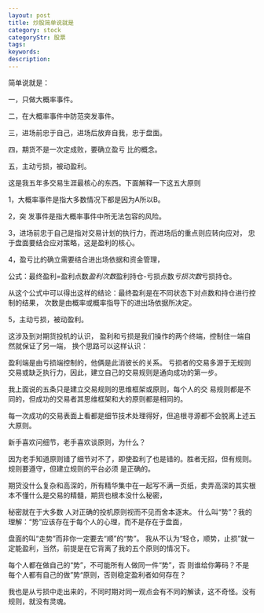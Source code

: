 ```yaml
---
layout: post
title: 炒股简单说就是
category: stock
categoryStr: 股票
tags: 
keywords: 
description: 
---
```




简单说就是：

一，只做大概率事件。

二，在大概率事件中防范突发事件。

三，进场前忠于自己，进场后放弃自我，忠于盘面。

四，期货不是一次定成败，要确立盈亏 比的概念。

五，主动亏损，被动盈利。


这是我五年多交易生涯最核心的东西。下面解释一下这五大原则

1，大概率事件是指大多数情况下都是因为A所以B。

2，突 发事件是指大概率事件中所无法包容的风险。

3，进场前忠于自己是指对交易计划的执行力，而进场后的重点则应转向应对， 忠于盘面要结合应对策略，这是盈利的核心。

4，盈亏比的确立需要结合进出场依据和资金管理，

公式：最终盈利=盈利点数*盈利次数*盈利持仓-亏损点数*亏损次数*亏损持仓。

从这个公式中可以得出这样的结论：最终盈利是在不同状态下对点数和持仓进行控制的结果， 次数是由概率或概率指导下的进出场依据所决定。

5，主动亏损，被动盈利。

这涉及到对期货投机的认识， 盈利和亏损是我们操作的两个终端，控制住一端自然就保证了另一端， 换个思路可以这样认识：

盈利端是由亏损端控制的，他俩是此消彼长的关系。 亏损者的交易多源于无规则交易或缺乏执行力，因此，建立自己的交易规则是通向成功的第一步。

我上面说的五条只是建立交易规则的思维框架或原则，每个人的交 易规则都是不同的，但成功的交易者其思维框架和大的原则都是相同的。

每一次成功的交易表面上看都是细节技术处理得好，但追根寻源都不会脱离上述五大原则。
 
新手喜欢问细节，老手喜欢谈原则，为什么？

因为老手知道原则错了细节对不了，即使盈利了也是错的。胜者无招，但有规则。规则要遵守，但建立规则的平台必须 是正确的。

期货没什么复杂和高深的，所有精华集中在一起写不满一页纸，卖弄高深的其实根本不懂什么是交易的精髓，期货也根本没什么秘密，

秘密就在于大多数 人对正确的投机原则视而不见而舍本逐末。 什么叫“势”？我的理解：“势”应该存在于每个人的心理，而不是存在于盘面，

盘面的叫“走势”而非你一定要去“顺”的“势”。 我从不认为“轻仓，顺势，止损”就一定能盈利，当然，前提是在它背离了我的五个原则的情况下。

每个人都在做自己的“势”，不可能所有人做同一件“势”，否 则谁给你筹码？不是每个人都有自己的做”势“原则，否则稳定盈利者如何存在？

我也是从亏损中走出来的，不同时期对同一观点会有不同的解读，这不奇怪。没有 规则，就没有灵魂。


